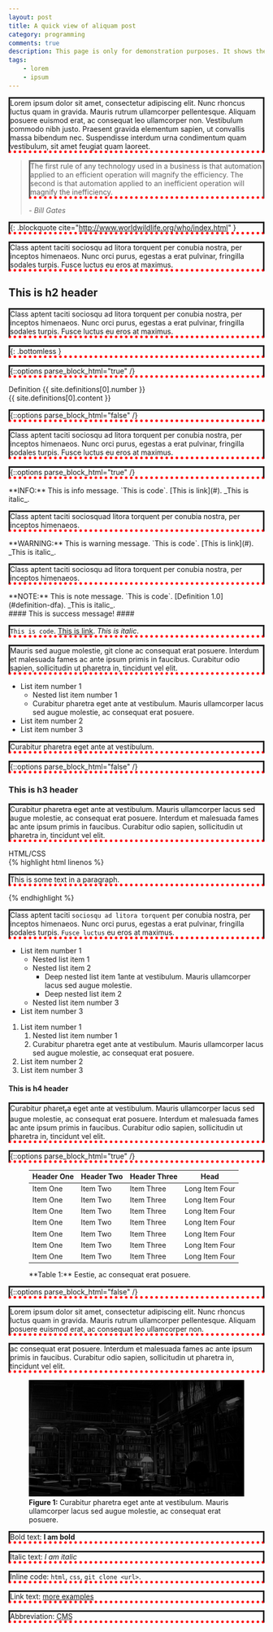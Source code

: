 ```yaml
---
layout: post
title: A quick view of aliquam post
category: programming
comments: true
description: This page is only for demonstration purposes. It shows the styling of all the components found in Aliquam theme.
tags:
    - lorem
    - ipsum
---
```


Lorem ipsum dolor sit amet, consectetur adipiscing elit. Nunc rhoncus luctus quam in gravida.
Mauris rutrum ullamcorper pellentesque. Aliquam posuere euismod erat, ac consequat leo ullamcorper non. 
Vestibulum commodo nibh justo. Praesent gravida elementum sapien, ut convallis massa bibendum nec.
Suspendisse interdum urna condimentum quam vestibulum, sit amet feugiat quam laoreet. 


>The first rule of any technology used in a business is that automation applied to an efficient operation will magnify the efficiency. The second is that automation applied to an inefficient operation will magnify the inefficiency.
><footer><cite> - Bill Gates</cite></footer>
{: .blockquote cite="http://www.worldwildlife.org/who/index.html" }

Class aptent taciti sociosqu ad litora torquent per conubia nostra, per inceptos himenaeos. 
Nunc orci purus, egestas a erat pulvinar, fringilla sodales turpis. Fusce luctus eu eros at maximus. 

## This is h2 header

Class aptent taciti sociosqu ad litora torquent per conubia nostra, per inceptos himenaeos. 
Nunc orci purus, egestas a erat pulvinar, fringilla sodales turpis. Fusce luctus eu eros at maximus. 


<a name="definition-dfa"></a>
{: .bottomless }

{::options parse_block_html="true" /}

<div class="env-header">
Definition {{ site.definitions[0].number }} 
</div>

<div class="definition alert">
{{ site.definitions[0].content }}
</div>

{::options parse_block_html="false" /}


Class aptent taciti sociosqu ad litora torquent per conubia nostra, per inceptos himenaeos. 
Nunc orci purus, egestas a erat pulvinar, fringilla sodales turpis. Fusce luctus eu eros at maximus. 

{::options parse_block_html="true" /}

<div class="info alert">
**INFO:** This is info message. `This is code`. [This is link](#). _This is italic_.
</div>

Class aptent taciti sociosquad litora torquent per conubia nostra, per inceptos himenaeos. 

<div class="warning alert">
**WARNING:** This is warning message. `This is code`. [This is link](#). _This is italic_.
</div>

Class aptent taciti sociosqu ad litora torquent per conubia nostra, per inceptos himenaeos. 

<div class="note alert">
**NOTE:** This is note message. `This is code`. [Definition 1.0](#definition-dfa). _This is italic_.
</div>

<div class="success alert">
#### This is success message! ####

`This is code`. [This is link](#). _This is italic_.

Mauris sed augue molestie, git clone ac consequat erat posuere. Interdum et malesuada fames ac ante ipsum primis in faucibus. Curabitur odio sapien, sollicitudin ut pharetra in, tincidunt vel elit.

* List item number 1
    * Nested list item number 1
    * Curabitur pharetra eget ante at vestibulum. Mauris ullamcorper lacus sed augue molestie, ac consequat erat posuere.
* List item number 2
* List item number 3

Curabitur pharetra eget ante at vestibulum.  
</div>

{::options parse_block_html="false" /}

### This is h3 header

Curabitur pharetra eget ante at vestibulum. Mauris ullamcorper lacus sed augue molestie, ac consequat erat posuere. Interdum et malesuada fames ac ante ipsum primis in faucibus. Curabitur odio sapien, sollicitudin ut pharetra in, tincidunt vel elit.

<div class="env-header">HTML/CSS</div>
{% highlight html linenos %}
<!DOCTYPE html>
<html>
<head>
   <style>
      p {
          border-style: solid;
          border-bottom: thick dotted #ff0000;
        }
   </style>
</head>
<body>
    <p>This is some text in a paragraph.</p>
</body>
</html>
{% endhighlight %}


Class aptent taciti `sociosqu ad litora torquent` per conubia nostra, per inceptos himenaeos. 
Nunc orci purus, egestas a erat pulvinar, fringilla sodales turpis. `Fusce luctus` eu eros at maximus. 

- List item number 1
    - Nested list item 1
    - Nested list item 2
        - Deep nested list item 1ante at vestibulum. Mauris ullamcorper lacus sed augue molestie.
        - Deep nested list item 2
    - Nested list item number 3
- List item number 3

1. List item number 1
    1. Nested list item number 1
    2. Curabitur pharetra eget ante at vestibulum. Mauris ullamcorper lacus sed augue molestie, ac consequat erat posuere.
2. List item number 2
3. List item number 3


#### This is h4 header

Curabitur pharet<sub>r</sub>a eget ante at vestibulum. Mauris ullamcorper lacus sed augue molestie, ac consequat erat posuere. Interdum et malesuada fames ac ante ipsum primis in faucibus. Curabitur odio sapien, sollicitudin ut pharetra in, tincidunt vel elit.

{::options parse_block_html="true" /}

<figure class="table">

| Header One     | Header Two | Header Three | Head |
| ------------- | ------------- | ----------- | -------- |
| Item One       | Item Two       | Item Three   | Long Item Four   |
| Item One       | Item Two       | Item Three   | Long Item Four   |
| Item One       | Item Two       | Item Three   | Long Item Four   |
| Item One       | Item Two       | Item Three   | Long Item Four   |
| Item One       | Item Two       | Item Three   | Long Item Four   |
| Item One       | Item Two       | Item Three   | Long Item Four   |
| Item One       | Item Two       | Item Three   | Long Item Four   |

<figcaption>
**Table 1:** Eestie, ac consequat erat posuere. 
</figcaption>
</figure>

{::options parse_block_html="false" /}

Lorem ipsum dolor sit amet, consectetur adipiscing elit. Nunc rhoncus luctus quam in gravida.
Mauris rutrum ullamcorper pellentesque. Aliquam posuere euismod erat, ac consequat leo ullamcorper non. 

ac consequat erat posuere. Interdum et malesuada fames ac ante ipsum primis in faucibus. Curabitur odio sapien, sollicitudin ut pharetra in, tincidunt vel elit.

<figure>
<img alt="image test" src="/resources/images/main_front.jpg"/>
<figcaption>
<strong>Figure 1: </strong>Curabitur pharetra eget ante at vestibulum. Mauris ullamcorper lacus sed augue molestie, ac consequat erat posuere. 
</figcaption>
</figure>

Bold text: __I am bold__

Italic text: *I am italic*

Inline code: `html`, `css`, `git clone <url>`.

Link text: [more examples](http://www.dennis-grinch.co.uk)

Abbreviation: <abbr title='Content Management System'>CMS</abbr>
